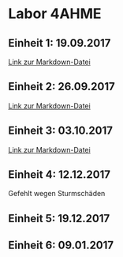 # Labor  4AHME

## Einheit 1: 19.09.2017
[Link zur Markdown-Datei](https://github.com/HTLMechatronics/m14-la1-sx/blob/tutram12/tutram12_kw38.md)

## Einheit 2: 26.09.2017
[Link zur Markdown-Datei](https://github.com/HTLMechatronics/m14-la1-sx/blob/tutram12/tutram12_kw39.md)

## Einheit 3: 03.10.2017
[Link zur Markdown-Datei](https://github.com/HTLMechatronics/m14-la1-sx/blob/tutram12/tutram12_kw40.md)

## Einheit 4: 12.12.2017
Gefehlt wegen Sturmschäden

## Einheit 5: 19.12.2017


## Einheit 6: 09.01.2017
